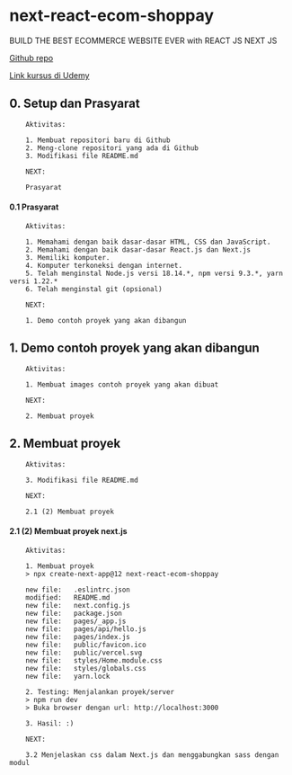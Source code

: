 # next-react-ecom-shoppay
BUILD THE BEST ECOMMERCE WEBSITE EVER with REACT JS NEXT JS

[Github repo](https://github.com/gurnitha/next-react-ecom-shoppay)

[Link kursus di Udemy](https://www.udemy.com/course/build-the-best-ecommerce-website-ever-with-react-js-next-js/)


## 0. Setup dan Prasyarat

        Aktivitas:

        1. Membuat repositori baru di Github
        2. Meng-clone repositori yang ada di Github
        3. Modifikasi file README.md 

        NEXT:

        Prasyarat


#### 0.1 Prasyarat

        Aktivitas:

        1. Memahami dengan baik dasar-dasar HTML, CSS dan JavaScript.
        2. Memahami dengan baik dasar-dasar React.js dan Next.js
        3. Memiliki komputer.
        4. Komputer terkoneksi dengan internet.
        5. Telah menginstal Node.js versi 18.14.*, npm versi 9.3.*, yarn versi 1.22.*
        6. Telah menginstal git (opsional)

        NEXT:

        1. Demo contoh proyek yang akan dibangun


## 1. Demo contoh proyek yang akan dibangun

        Aktivitas:

        1. Membuat images contoh proyek yang akan dibuat

        NEXT:

        2. Membuat proyek


## 2. Membuat proyek

        Aktivitas:

        3. Modifikasi file README.md 

        NEXT:

        2.1 (2) Membuat proyek


#### 2.1 (2) Membuat proyek next.js

        Aktivitas:

        1. Membuat proyek
        > npx create-next-app@12 next-react-ecom-shoppay

        new file:   .eslintrc.json
        modified:   README.md
        new file:   next.config.js
        new file:   package.json
        new file:   pages/_app.js
        new file:   pages/api/hello.js
        new file:   pages/index.js
        new file:   public/favicon.ico
        new file:   public/vercel.svg
        new file:   styles/Home.module.css
        new file:   styles/globals.css
        new file:   yarn.lock

        2. Testing: Menjalankan proyek/server
        > npm run dev
        > Buka browser dengan url: http://localhost:3000

        3. Hasil: :)

        NEXT:

        3.2 Menjelaskan css dalam Next.js dan menggabungkan sass dengan modul
